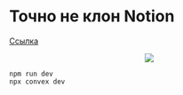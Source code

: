 # Точно не клон Notion
<a href="https://yestion-gamma.vercel.app">Ссылка</a>

<p align="center">
  <a href="https://skillicons.dev">
    <img src="https://skillicons.dev/icons?i=ts,react,next,tailwind" />
  </a>
</p>

```
npm run dev
npx convex dev
```
